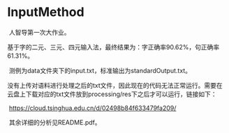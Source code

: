 # InputMethod

​		人智导第一次大作业。

​		基于字的二元、三元、四元输入法，最终结果为：字正确率90.62%，句正确率61.31%。

​		测例为data文件夹下的input.txt，标准输出为standardOutput.txt。

​		没有上传对语料进行处理之后的txt文件，因此现在的代码无法正常运行。需要在云盘上下载对应的txt文件放到processing/res下之后才可以运行，链接如下：

​		https://cloud.tsinghua.edu.cn/d/02498b84f633479fa209/

​		其余详细的分析见README.pdf。

